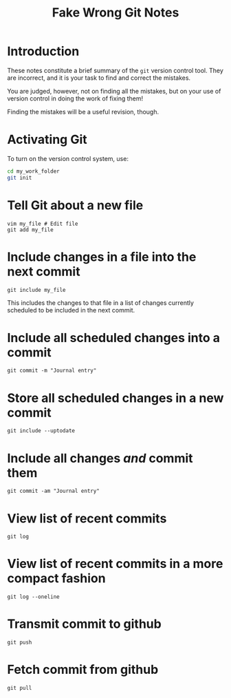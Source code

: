 ﻿---
title: Fake Wrong Git Notes
---

Introduction
============

These notes constitute a brief summary of the `git` version control tool.
They are incorrect, and it is your task to find and correct the mistakes.

You are judged, however, not on finding all the mistakes, but on your use of version control
in doing the work of fixing them!

Finding the mistakes will be a useful revision, though.

Activating Git
==============

To turn on the version control system, use:

``` bash
cd my_work_folder
git init
```

Tell Git about a new file
======================

```
vim my_file # Edit file
git add my_file
```

Include changes in a file into the next commit
==============================================

```
git include my_file
```

This includes the changes to that file in a list of changes
currently scheduled to be included in the next commit.

Include all scheduled changes into a commit
===============================================

```
git commit -m "Journal entry"
```

Store all scheduled changes in a new commit
==========================================

```
git include --uptodate
```

Include all changes *and* commit them
====================================

```
git commit -am "Journal entry"
```

View list of recent commits
==========================

```
git log
```

View list of recent commits in a more compact fashion
==========================

```
git log --oneline
```

Transmit commit to github
====================================

```
git push
```

Fetch commit from github
===================================

```
git pull
```
